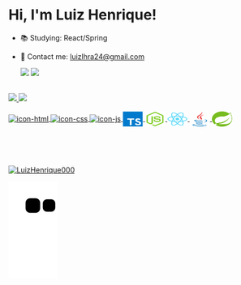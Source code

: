 # Hi, I'm Luiz Henrique!

- 📚 Studying: React/Spring
- 🤝 Contact me: luizlhra24@gmail.com

  <a href = "luizlhra24@gmail.com"><img src="https://img.shields.io/badge/-Gmail-%23333?style=for-the-badge&logo=gmail&logoColor=white" target="_blank"></a>
  <a href="https://www.linkedin.com/in/luiz-henrique-alba-774964219/" target="_blank"><img src="https://img.shields.io/badge/-LinkedIn-%230077B5?style=for-the-badge&logo=linkedin&logoColor=white" target="_blank"></a>  

<div style="display: inline_block"><br>
  <a href="https://github.com/LuizHenrique000"> 
  <img height="180em" src="https://github-readme-stats.vercel.app/api?username=LuizHenrique000&show_icons=true&theme=dark&include_all_commits=true&count_private=true"/>
  <img height="180em" src="https://github-readme-stats.vercel.app/api/top-langs/?username=LuizHenrique000&layout=compact&langs_count=7&theme=dark"/>
</div>
<div style="display: inline_block"><br>
  <img align="center" alt="icon-html" height="30" width="40" src="https://cdn.jsdelivr.net/gh/devicons/devicon/icons/html5/html5-original.svg" />
  <img align="center" alt="icon-css" height="30" width="40" src="https://cdn.jsdelivr.net/gh/devicons/devicon/icons/css3/css3-original.svg" />
  <img align="center" alt="icon-js" height="30" width="40" src="https://cdn.jsdelivr.net/gh/devicons/devicon/icons/javascript/javascript-original.svg" />
  <img align="center" alt="icon-typescript" height="30" width="40" src="https://github.com/devicons/devicon/blob/master/icons/typescript/typescript-original.svg" /> 
  <img align="center" alt="icon-nodejs" height="30" width="40" src="https://github.com/devicons/devicon/blob/master/icons/nodejs/nodejs-original.svg" />
  <img align="center" alt="icon-react" height="30" width="40" src="https://github.com/devicons/devicon/blob/master/icons/react/react-original.svg" />
  <img align="center" alt="icon-java" height="30" width="40" src="https://github.com/devicons/devicon/blob/master/icons/java/java-original.svg" />
  <img align="center" alt="icon-spring" height="30" width="40" src="https://github.com/devicons/devicon/blob/master/icons/spring/spring-original.svg" />
</div>

  ##
<div> 

 
<br/>
<br/>
<p align="left"> <img src="https://komarev.com/ghpvc/?username=LuizHenrique000&label=Profile%20views&color=0e75b6&style=flat" alt="LuizHenrique000" /> </p>
</div>

  ![Snake animation](https://github.com/LuizHenrique000/LuizHenrique000/blob/output/github-contribution-grid-snake.svg)


